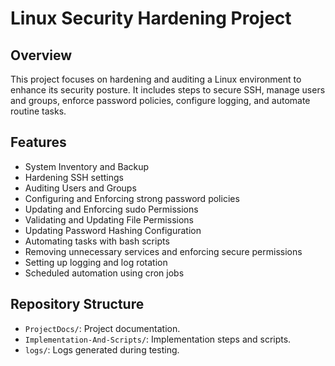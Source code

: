 # Linux Security Hardening Project

## Overview
This project focuses on hardening and auditing a Linux environment to enhance its security posture. It includes steps to secure SSH, manage users and groups, enforce password policies, configure logging, and automate routine tasks.

## Features
- System Inventory and Backup
- Hardening SSH settings
- Auditing Users and Groups
- Configuring and Enforcing strong password policies
- Updating and Enforcing sudo Permissions
- Validating and Updating File Permissions
- Updating Password Hashing Configuration
- Automating tasks with bash scripts
- Removing unnecessary services and enforcing secure permissions
- Setting up logging and log rotation
- Scheduled automation using cron jobs

## Repository Structure
- `ProjectDocs/`: Project documentation.
- `Implementation-And-Scripts/`: Implementation steps and scripts.
- `logs/`: Logs generated during testing.

